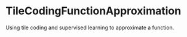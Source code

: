 # TileCodingFunctionApproximation
Using tile coding and supervised learning to approximate a function.
